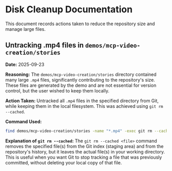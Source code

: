 # Disk Cleanup Documentation

This document records actions taken to reduce the repository size and manage large files.

## Untracking .mp4 files in `demos/mcp-video-creation/stories`

**Date:** 2025-09-23

**Reasoning:** The `demos/mcp-video-creation/stories` directory contained many large `.mp4` files, significantly contributing to the repository's size. These files are generated by the demo and are not essential for version control, but the user wished to keep them locally.

**Action Taken:** Untracked all `.mp4` files in the specified directory from Git, while keeping them in the local filesystem. This was achieved using `git rm --cached`.

**Command Used:**
```bash
find demos/mcp-video-creation/stories -name "*.mp4" -exec git rm --cached {} +
```

**Explanation of `git rm --cached`:**
The `git rm --cached <file>` command removes the specified file(s) from the Git index (staging area) and from the repository's history, but it leaves the actual file(s) in your working directory. This is useful when you want Git to stop tracking a file that was previously committed, without deleting your local copy of that file.
